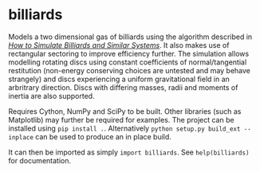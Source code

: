 # billiards
 Models a two dimensional gas of billiards using the algorithm described in [*How to Simulate Billiards and Similar Systems*](https://arxiv.org/abs/cond-mat/0503627). It also makes use of rectangular sectoring to improve efficiency further. The simulation allows modelling rotating discs using constant coefficients of normal/tangential restitution (non-energy conserving choices are untested and may behave strangely) and discs experiencing a uniform gravitational field in an arbritrary direction. Discs with differing masses, radii and moments of inertia are also supported.

Requires Cython, NumPy and SciPy to be built. Other libraries (such as Matplotlib) may further be required for examples. The project can be installed using `pip install .`. Alternatively `python setup.py build_ext --inplace` can be used to produce an in place build.

It can then be imported as simply `import billiards`. See `help(billiards)` for documentation.
